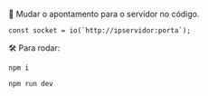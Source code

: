 🔑 Mudar o apontamento para o servidor no código.
```
const socket = io(`http://ipservidor:porta`);
```
🛠 Para rodar:
```
npm i
```
```
npm run dev
```
